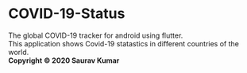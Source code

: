 # COVID-19-Status
The global COVID-19 tracker for android using flutter.  
This application shows Covid-19 statastics in different countries of the world.  
<b>Copyright © 2020 Saurav Kumar</b>
